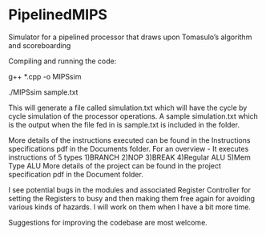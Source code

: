 # PipelinedMIPS
Simulator for a pipelined processor that draws upon Tomasulo’s algorithm and scoreboarding

Compiling and running the code:

g++ *.cpp -o MIPSsim

./MIPSsim sample.txt

This will generate a file called simulation.txt which will have the cycle by cycle simulation of the processor operations.
A sample simulation.txt which is the output when the file fed in is sample.txt is included in the folder.

More details of the instructions executed can be found in the Instructions specifications pdf in the Documents folder.
For an overview -
It executes instructions of 5 types
1)BRANCH
2)NOP
3)BREAK
4)Regular ALU
5)Mem Type ALU
More details of the project can be found in the project specification pdf in the Document folder.

I see potential bugs in the modules and associated Register Controller for setting the Registers to busy and then making 
them free again for avoiding various kinds of hazards. I will work on them when I have a bit more time.

Suggestions for improving the codebase are most welcome.
